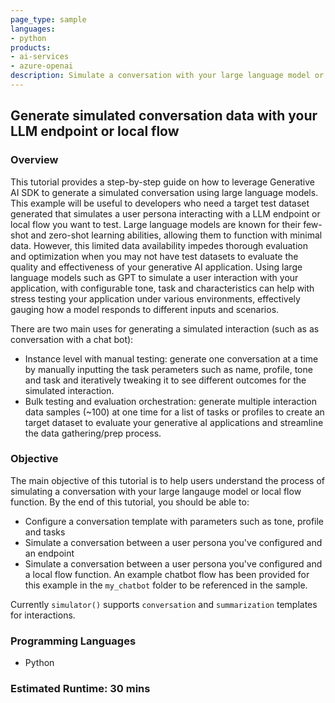 ```yaml
---
page_type: sample
languages:
- python
products:
- ai-services
- azure-openai
description: Simulate a conversation with your large language model or local flow function to generate synthetic interaction data.
---
```


## Generate simulated conversation data with your LLM endpoint or local flow

### Overview

This tutorial provides a step-by-step guide on how to leverage Generative AI SDK to generate a simulated conversation using large language models. This example will be useful to developers who need a target test dataset generated that simulates a user persona interacting with a LLM endpoint or local flow you want to test. Large language models are known for their few-shot and zero-shot learning abilities, allowing them to function with minimal data. However, this limited data availability impedes thorough evaluation and optimization when you may not have test datasets to evaluate the quality and effectiveness of your generative AI application. Using large language models such as GPT to simulate a user interaction with your application, with configurable tone, task and characteristics can help with stress testing your application under various environments, effectively gauging how a model responds to different inputs and scenarios.

There are two main uses for generating a simulated interaction (such as as conversation with a chat bot):
- Instance level with manual testing: generate one conversation at a time by manually inputting the task perameters such as name, profile, tone and task and iteratively tweaking it to see different outcomes for the simulated interaction.
- Bulk testing and evaluation orchestration: generate multiple interaction data samples (~100) at one time for a list of tasks or profiles to create an target dataset to evaluate your generative aI applications and streamline the data gathering/prep process.


### Objective

The main objective of this tutorial is to help users understand the process of simulating a conversation with your large langauge model or local flow function. By the end of this tutorial, you should be able to:

 - Configure a conversation template with parameters such as tone, profile and tasks 
 - Simulate a conversation between a user persona you've configured and an endpoint
 - Simulate a conversation between a user persona you've configured and a local flow function. An example chatbot flow has been provided for this example in the `my_chatbot` folder to be referenced in the sample.

Currently `simulator()` supports `conversation` and `summarization` templates for interactions. 

### Programming Languages
 - Python
### Estimated Runtime: 30 mins
